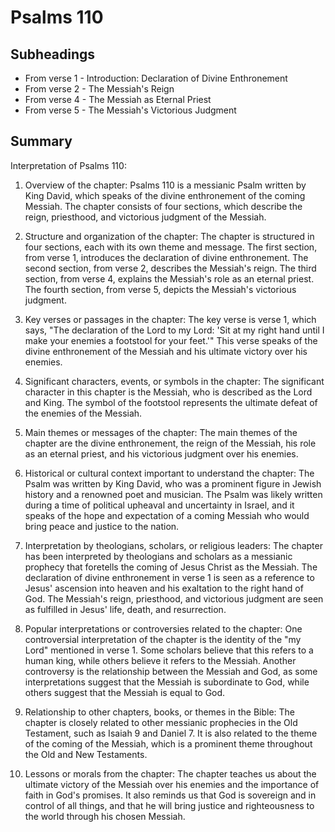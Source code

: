 # Psalms 110

## Subheadings

* From verse 1 - Introduction: Declaration of Divine Enthronement
* From verse 2 - The Messiah's Reign
* From verse 4 - The Messiah as Eternal Priest
* From verse 5 - The Messiah's Victorious Judgment

## Summary

Interpretation of Psalms 110:

1. Overview of the chapter:
Psalms 110 is a messianic Psalm written by King David, which speaks of the divine enthronement of the coming Messiah. The chapter consists of four sections, which describe the reign, priesthood, and victorious judgment of the Messiah.

2. Structure and organization of the chapter:
The chapter is structured in four sections, each with its own theme and message. The first section, from verse 1, introduces the declaration of divine enthronement. The second section, from verse 2, describes the Messiah's reign. The third section, from verse 4, explains the Messiah's role as an eternal priest. The fourth section, from verse 5, depicts the Messiah's victorious judgment.

3. Key verses or passages in the chapter:
The key verse is verse 1, which says, "The declaration of the Lord to my Lord: 'Sit at my right hand until I make your enemies a footstool for your feet.'" This verse speaks of the divine enthronement of the Messiah and his ultimate victory over his enemies.

4. Significant characters, events, or symbols in the chapter:
The significant character in this chapter is the Messiah, who is described as the Lord and King. The symbol of the footstool represents the ultimate defeat of the enemies of the Messiah.

5. Main themes or messages of the chapter:
The main themes of the chapter are the divine enthronement, the reign of the Messiah, his role as an eternal priest, and his victorious judgment over his enemies.

6. Historical or cultural context important to understand the chapter:
The Psalm was written by King David, who was a prominent figure in Jewish history and a renowned poet and musician. The Psalm was likely written during a time of political upheaval and uncertainty in Israel, and it speaks of the hope and expectation of a coming Messiah who would bring peace and justice to the nation.

7. Interpretation by theologians, scholars, or religious leaders:
The chapter has been interpreted by theologians and scholars as a messianic prophecy that foretells the coming of Jesus Christ as the Messiah. The declaration of divine enthronement in verse 1 is seen as a reference to Jesus' ascension into heaven and his exaltation to the right hand of God. The Messiah's reign, priesthood, and victorious judgment are seen as fulfilled in Jesus' life, death, and resurrection.

8. Popular interpretations or controversies related to the chapter:
One controversial interpretation of the chapter is the identity of the "my Lord" mentioned in verse 1. Some scholars believe that this refers to a human king, while others believe it refers to the Messiah. Another controversy is the relationship between the Messiah and God, as some interpretations suggest that the Messiah is subordinate to God, while others suggest that the Messiah is equal to God.

9. Relationship to other chapters, books, or themes in the Bible:
The chapter is closely related to other messianic prophecies in the Old Testament, such as Isaiah 9 and Daniel 7. It is also related to the theme of the coming of the Messiah, which is a prominent theme throughout the Old and New Testaments.

10. Lessons or morals from the chapter:
The chapter teaches us about the ultimate victory of the Messiah over his enemies and the importance of faith in God's promises. It also reminds us that God is sovereign and in control of all things, and that he will bring justice and righteousness to the world through his chosen Messiah.